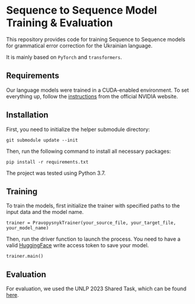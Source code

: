 # Sequence to Sequence Model Training & Evaluation

This repository provides code for training Sequence to Sequence models for grammatical error correction for the Ukrainian language.

It is mainly based on `PyTorch` and `transformers`.

## Requirements

Our language models were trained in a CUDA-enabled environment. To set everything up, follow the [instructions](https://docs.nvidia.com/cuda/) from the official NVIDIA website.

## Installation

First, you need to initialize the helper submodule directory:

`git submodule update --init`

Then, run the following command to install all necessary packages:

`pip install -r requirements.txt`

The project was tested using Python 3.7.

## Training

To train the models, first initialize the trainer with specified paths to the input data and the model name.

`trainer = PravopysnykTrainer(your_source_file, your_target_file, your_model_name)`

Then, run the driver function to launch the process. You need to have a valid [HuggingFace](https://huggingface.co/) write access token to save your model.

`trainer.main()`

## Evaluation

For evaluation, we used the UNLP 2023 Shared Task, which can be found [here](https://github.com/asivokon/unlp-2023-shared-task).
